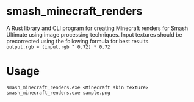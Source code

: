 # smash_minecraft_renders
A Rust library and CLI program for creating Minecraft renders for Smash Ultimate using image processing techniques.
Input textures should be precorrected using the following formula for best results.  
`output.rgb = (input.rgb ^ 0.72) * 0.72`

# Usage
`smash_minecraft_renders.exe <Minecraft skin texture>`
`smash_minecraft_renders.exe sample.png`

